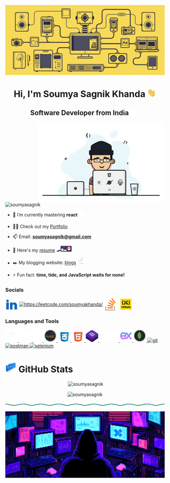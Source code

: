 [![MasterHead](https://raw.githubusercontent.com/SoumyaSagnik/images/main/banner.gif)]([https://soumyasagnik.io](https://raw.githubusercontent.com/SoumyaSagnik/images/main/banner.gif))
<h1 align="center">Hi, I'm Soumya Sagnik Khanda <img src="https://raw.githubusercontent.com/SoumyaSagnik/images/main/hi.gif" width="28px" height="28px" alt="hi"></h1>
<h2 align="center">Software Developer from India <img src="https://raw.githubusercontent.com/SoumyaSagnik/images/main/flag.gif" width="30px" height="21px" alt="flag"></h2>
<img align="right" alt="coding" width="400" src="https://raw.githubusercontent.com/SoumyaSagnik/images/main/coder.gif">

<p align="left"> <img src="https://komarev.com/ghpvc/?username=soumyasagnik&label=Profile%20views&color=0e75b6&style=flat" alt="soumyasagnik" /> </p>

- 🌱 I’m currently mastering **react** <img src="https://raw.githubusercontent.com/SoumyaSagnik/images/main/react.gif" alt="react.js" width="17.5" height="15"/>

- 👨‍💻 Check out my [Portfolio](https://soumyakhanda.netlify.app/) <img src="https://raw.githubusercontent.com/SoumyaSagnik/images/main/portfolio.gif" width="20px" alt="website" />

- 📫 Email: **soumyasagnik@gmail.com** <img src="https://raw.githubusercontent.com/SoumyaSagnik/images/main/mail.gif" width="20px" alt="email">

- 📄 Here's my [resume](https://drive.google.com/file/d/1ZCIA64FilpdQa6_HnOBxMaVIIr0zgy2w/view) <img src="https://raw.githubusercontent.com/SoumyaSagnik/images/main/resumee.gif" width="50px" height="20px" alt="resume">

- ✒️ My blogging website: [blogs](https://blogs-ssk.netlify.app/) <img src="https://raw.githubusercontent.com/SoumyaSagnik/images/main/blog.gif" width="25px" alt="blogs">

- ⚡ Fun fact: **time, tide, and JavaScript waits for none!**

<h3 align="left">Socials</h3>
<p align="left">
<a href="https://www.linkedin.com/in/soumyakhanda/" target="blank"><img align="center" src="https://raw.githubusercontent.com/SoumyaSagnik/images/main/linkedin.gif" alt="https://www.linkedin.com/in/soumya-sagnik-khanda-0446641b8/" height="40" width="40" /></a>
<a href="https://www.leetcode.com/soumyakhanda/" target="blank"><img align="center" src="https://raw.githubusercontent.com/rahuldkjain/github-profile-readme-generator/master/src/images/icons/Social/leet-code.svg" alt="https://leetcode.com/soumyakhanda/" height="30" width="40" /></a>
<a href="https://stackoverflow.com/users/16835030/soumya-sagnik-khanda" target="blank"><img align="center" src="https://raw.githubusercontent.com/SoumyaSagnik/images/main/stack overflow.png" alt="Stackoverflow" height="40" width="40" /></a>
&nbsp;
<a href="https://cssbattle.dev/player/soumya_khanda" target="blank"><img align="center" src="https://raw.githubusercontent.com/SoumyaSagnik/images/main/cssbattle.webp" alt="CSS-Battle" height="35" width="35" /></a>
</p>

<h3 align="left">Languages and Tools</h3>
<p align="left"> <a href="https://developer.mozilla.org/en-US/docs/Web/JavaScript" target="_blank" rel="noreferrer"> <img src="https://raw.githubusercontent.com/SoumyaSagnik/images/main/js.gif" alt="javascript" width="40" height="40"/> </a> <a href="https://reactjs.org/" target="_blank" rel="noreferrer"> <img src="https://raw.githubusercontent.com/SoumyaSagnik/images/main/react.gif" alt="react" width="40" height="40"/> </a> <a href="https://www.java.com" target="_blank" rel="noreferrer"> <img src="https://raw.githubusercontent.com/SoumyaSagnik/images/main/java.gif" alt="java" width="30" height="40"/> </a> <a href="https://www.mysql.com/" target="_blank" rel="noreferrer"> <img src="https://raw.githubusercontent.com/SoumyaSagnik/images/main/mysequel.gif" alt="mysql" width="40" height="40"/> </a> <a href="https://www.w3schools.com/css/" target="_blank" rel="noreferrer"> <img src="https://raw.githubusercontent.com/SoumyaSagnik/images/main/css.gif" alt="css3" width="40" height="40"/> </a> <a href="https://www.w3.org/html/" target="_blank" rel="noreferrer"> <img src="https://raw.githubusercontent.com/SoumyaSagnik/images/main/html.gif" alt="html5" width="40" height="40"/> </a> <a href="https://getbootstrap.com/" target="_blank" rel="noreferrer"> <img src="https://raw.githubusercontent.com/SoumyaSagnik/images/main/bootstrap.gif" alt="nodejs" width="40"/> </a> <a href="https://nodejs.org" target="_blank" rel="noreferrer"> <img src="https://raw.githubusercontent.com/SoumyaSagnik/images/main/node.js.gif" alt="nodejs" width="60" height="40"/> </a> <a href="https://expressjs.com" target="_blank" rel="noreferrer"> <img src="https://raw.githubusercontent.com/SoumyaSagnik/images/main/express.js.png" alt="express" width="40" height="40"/> </a> <a href="https://www.mongodb.com/" target="_blank" rel="noreferrer"> <img src="https://raw.githubusercontent.com/SoumyaSagnik/images/main/mongo.gif" alt="mongodb" width="40" height="40"/> <a href="https://git-scm.com/" target="_blank" rel="noreferrer"> <img src="https://www.vectorlogo.zone/logos/git-scm/git-scm-icon.svg" alt="git" width="40" height="40"/> </a> </a> <a href="https://postman.com" target="_blank" rel="noreferrer"> <img src="https://www.vectorlogo.zone/logos/getpostman/getpostman-icon.svg" alt="postman" width="40" height="40"/> </a> <a href="https://www.selenium.dev" target="_blank" rel="noreferrer"> <img src="https://raw.githubusercontent.com/detain/svg-logos/780f25886640cef088af994181646db2f6b1a3f8/svg/selenium-logo.svg" alt="selenium" width="40" height="40"/> </a></p>

# <img src="https://raw.githubusercontent.com/SoumyaSagnik/images/main/stats.gif" width="35px" alt="stats"> GitHub Stats

<p align="center">&nbsp;<img align="center" src="https://github-readme-stats-7wbv.vercel.app/api?username=soumyasagnik&show_icons=true&locale=en&theme=tokyonight&hide_border=false&include_all_commits=true&count_private=true" alt="soumyasagnik" /></p>

<p align="center"><img align="center" src="https://github-readme-streak-stats.herokuapp.com/?user=soumyasagnik&theme=tokyonight&hide_border=false" alt="soumyasagnik" /></p>

<img align="center" src="https://raw.githubusercontent.com/SoumyaSagnik/images/main/border.gif" alt="border" width="100%" height="7.5rem" />

[![MasterFoot](https://raw.githubusercontent.com/SoumyaSagnik/images/main/banner2.gif)]([https://soumyasagnik.io](https://raw.githubusercontent.com/SoumyaSagnik/images/main/banner2.gif))
